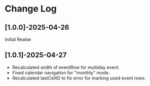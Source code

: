 # Change Log
## [1.0.0]-2025-04-26
Initial Realse
## [1.0.1]-2025-04-27
- Recalculated width of eventRow for multiday event.
- Fixed calendar navigation for "monthly" mode.
- Recalculated lastCellID to fix error for marking used event rows.
